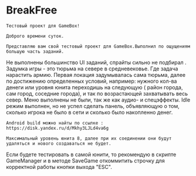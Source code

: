 ﻿# BreakFree
	Тестовый проект для GameBox!

	Доброго времени суток.

	Представляю вам свой тестовый проект для GameBox.Выполнил по ощущениям большую часть заданий.
Не выполнены большинство UI заданий, спрайты сильно не подбирал . Задумка игры - это тюрьма на севере в средневековье.
Где задача нарастить армию. Первая локация задумывалась сама тюрьма, далее по достижению определенных условий,
например: нужного кол-ва денеги или уровня юнита переходишь на следующую ( район города, сам город, соседние города),
и так по возрастающей захватывать весь север. 
	Меню выполнены не были, так же как аудио- и спецэффекты. Idle режим выполнен, но не успел сделать панель, 
объявляющую о том, сколько игрока не было в сети и сколько было накопленно денег.
 	
	Android build можно найты по ссылке : https://disk.yandex.ru/d/Mkhy3LJLd4va6g 

	Максимальный уровень юнита 8, далее при их соединении они будут удаляться и нового создаваться не будет.
Если будете тестировать в самой юнити, то рекомендую в скрипте GameManager и в методе SaveGame откоммитить строчку для
корректной работы кнопки выхода "ESC".